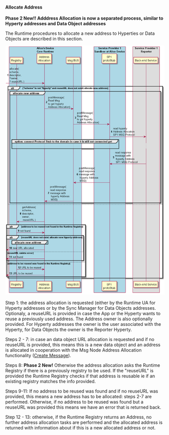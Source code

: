 #### Allocate Address

**Phase 2 New!! Adddress Allocation is now a separated process, similar to Hyperty addresses and Data Object addresses**

The Runtime procedures to allocate a new address to Hyperties or Data Objects are described in this section.

![Allocate Address](allocate-address.png)

Step 1: the address allocation is requested (either by the Runtime UA for Hyperty addresses or by the Sync Manager for Data Objects addresses. Optionaly, a reuseURL is provided in case the App or the Hyperty wants to reuse a previously used address. The Address owner is also optionally provided. For Hyperty addresses the owner is the user associated with the Hyperty, for Data Objects the owner is the Reporter Hyperty.

Steps 2 - 7: in case an data object URL allocation is requested and if no reuseURL is provided, this means this is a new data object and an address is allocated in cooperation with the Msg Node Address Allocation functionality ([Create Message](../../messages/address-allocation-messages.md#address-allocation-request)).

Steps 8: **Phase 2 New!** Otherwise the address allocation asks the Runtime Registry if there is a previously registry to be used. If the "reuseURL" is provided the Runtime Registry checks if that address is reusable ie if an existing registry matches the info provided.

Steps 9-11: If no address to be reused was found and if no reuseURL was provided, this means a new address has to be allocated: steps 2-7 are performed. Otherwise, if no address to be reused was found but a reuseURL was provided this means we have an error that is returned back.

Step 12 - 13: otherwise, if the Runtime Registry returns an Address, no further address allocation tasks are performed and the allocated address is returned with information about if this is a new allocated address or not.
